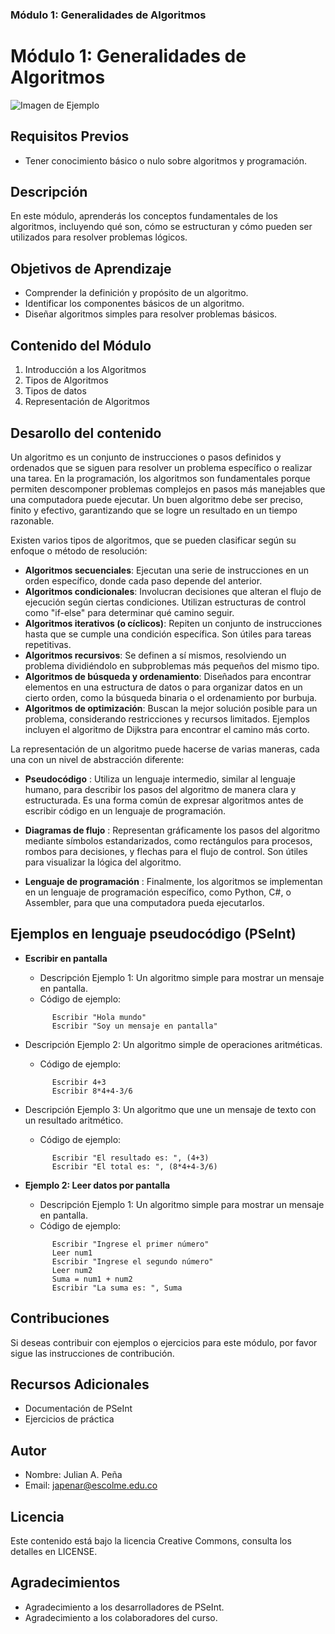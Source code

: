 
### Módulo 1: Generalidades de Algoritmos

# Módulo 1: Generalidades de Algoritmos

![Imagen de Ejemplo](recursos/img/algoritmo.png)

## Requisitos Previos
- Tener conocimiento básico o nulo sobre algoritmos y programación.

## Descripción

En este módulo, aprenderás los conceptos fundamentales de los algoritmos, incluyendo qué son, cómo se estructuran y cómo pueden ser utilizados para resolver problemas lógicos.

## Objetivos de Aprendizaje

- Comprender la definición y propósito de un algoritmo.
- Identificar los componentes básicos de un algoritmo.
- Diseñar algoritmos simples para resolver problemas básicos.

## Contenido del Módulo

1. Introducción a los Algoritmos
2. Tipos de Algoritmos
3. Tipos de datos
3. Representación de Algoritmos

## Desarollo del contenido
Un algoritmo es un conjunto de instrucciones o pasos definidos y ordenados que se siguen para resolver un problema específico o realizar una tarea. En la programación, los algoritmos son fundamentales porque permiten descomponer problemas complejos en pasos más manejables que una computadora puede ejecutar. Un buen algoritmo debe ser preciso, finito y efectivo, garantizando que se logre un resultado en un tiempo razonable.

Existen varios tipos de algoritmos, que se pueden clasificar según su enfoque o método de resolución:

- **Algoritmos secuenciales**: Ejecutan una serie de instrucciones en un orden específico, donde cada paso depende del anterior.
- **Algoritmos condicionales**: Involucran decisiones que alteran el flujo de ejecución según ciertas condiciones. Utilizan estructuras de control como "if-else" para determinar qué camino seguir.
- **Algoritmos iterativos (o cíclicos)**: Repiten un conjunto de instrucciones hasta que se cumple una condición específica. Son útiles para tareas repetitivas.
- **Algoritmos recursivos**: Se definen a sí mismos, resolviendo un problema dividiéndolo en subproblemas más pequeños del mismo tipo.
- **Algoritmos de búsqueda y ordenamiento**: Diseñados para encontrar elementos en una estructura de datos o para organizar datos en un cierto orden, como la búsqueda binaria o el ordenamiento por burbuja.
- **Algoritmos de optimización**: Buscan la mejor solución posible para un problema, considerando restricciones y recursos limitados. Ejemplos incluyen el algoritmo de Dijkstra para encontrar el camino más corto.

La representación de un algoritmo puede hacerse de varias maneras, cada una con un nivel de abstracción diferente:

- **Pseudocódigo** : Utiliza un lenguaje intermedio, similar al lenguaje humano, para describir los pasos del algoritmo de manera clara y estructurada. Es una forma común de expresar algoritmos antes de escribir código en un lenguaje de programación.

- **Diagramas de flujo** : Representan gráficamente los pasos del algoritmo mediante símbolos estandarizados, como rectángulos para procesos, rombos para decisiones, y flechas para el flujo de control. Son útiles para visualizar la lógica del algoritmo.

- **Lenguaje de programación** : Finalmente, los algoritmos se implementan en un lenguaje de programación específico, como Python, C#, o Assembler, para que una computadora pueda ejecutarlos.

## Ejemplos en lenguaje pseudocódigo (PSeInt)

- **Escribir en pantalla**

  - Descripción Ejemplo 1: Un algoritmo simple para mostrar un mensaje en pantalla.
  - Código de ejemplo:
  ```pseudocode
        Escribir "Hola mundo"
        Escribir "Soy un mensaje en pantalla"
  ```

- Descripción Ejemplo 2: Un algoritmo simple de operaciones aritméticas.
  - Código de ejemplo:
  ```pseudocode
        Escribir 4+3
        Escribir 8*4+4-3/6
  ```

- Descripción Ejemplo 3: Un algoritmo que une un mensaje de texto con un resultado aritmético.
  - Código de ejemplo:
  ```pseudocode
        Escribir "El resultado es: ", (4+3)
        Escribir "El total es: ", (8*4+4-3/6)
  ```

- **Ejemplo 2: Leer datos por pantalla**

  - Descripción Ejemplo 1: Un algoritmo simple para mostrar un mensaje en pantalla.
  - Código de ejemplo:
  ```pseudocode
        Escribir "Ingrese el primer número"
        Leer num1
        Escribir "Ingrese el segundo número"
        Leer num2
        Suma = num1 + num2
        Escribir "La suma es: ", Suma
  ```

## Contribuciones
Si deseas contribuir con ejemplos o ejercicios para este módulo, por favor sigue las instrucciones de contribución.

## Recursos Adicionales
- Documentación de PSeInt
- Ejercicios de práctica

## Autor

- Nombre: Julian A. Peña
- Email: japenar@escolme.edu.co

## Licencia
Este contenido está bajo la licencia Creative Commons, consulta los detalles en LICENSE.

## Agradecimientos
- Agradecimiento a los desarrolladores de PSeInt.
- Agradecimiento a los colaboradores del curso.
